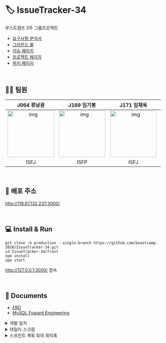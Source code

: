 # 🏷️ IssueTracker-34
부스트캠프 3주 그룹프로젝트

- [요구사항 분석서](https://github.com/boostcamp-2020/IssueTracker-34/wiki/%EC%9A%94%EA%B5%AC%EC%82%AC%ED%95%AD-%EB%B6%84%EC%84%9D%EC%84%9C)
- [그라운드 룰](https://github.com/boostcamp-2020/IssueTracker-34/wiki/%EA%B7%B8%EB%9D%BC%EC%9A%B4%EB%93%9C-%EB%A3%B0)
- [이슈 페이지](https://github.com/boostcamp-2020/IssueTracker-34/issues)
- [프로젝트 페이지](https://github.com/boostcamp-2020/IssueTracker-34/projects/1)
- [위키 페이지](https://github.com/boostcamp-2020/IssueTracker-34/wiki)

<br />

## 🙆‍♂️ 팀원


| J064 류남광 | J169 임기봉  | J171 임채욱  | J211 탁성건 |
| :--------: | :--------: | :---------: | :-------: |
|   <img src="https://user-images.githubusercontent.com/35261724/97651451-6dd91e80-1a9f-11eb-8baf-19d2fa93c77e.jpg" alt="img" height="150px" width="150px" /> |   <img src="https://avatars2.githubusercontent.com/u/57941049?s=460&u=b20800e6bc681bf4c683143cbcf11b9aa7dcf50c&v=4 =150x150" alt="img" height="150px" width="150px" />     | <img src="https://avatars1.githubusercontent.com/u/8137615?s=460&u=3cbc84a925ac49ae3603adbcff8b24b444e478da&v=4" alt="img" height="150px" width="150px" /> | <img src="https://ca.slack-edge.com/T019JFET9H7-U019L4YL8N9-1da28c881b21-512" alt="img" height="150px" width="150px" /> |
| ISFJ     | ISFP     |  ISFJ   | ISFJ     |


<br />

## 🎁 배포 주소
http://118.67.132.237:3000/

<br />

## :computer: Install & Run

```shell=
git clone -b production --single-branch https://github.com/boostcamp-2020/IssueTracker-34.git
cd IssueTracker-34/front
npm install
npm start
```
http://127.0.0.1:3000/ 접속

<br />

## 📃 Documents

- [ERD](https://github.com/boostcamp-2020/IssueTracker-34/wiki/ERD)
- [MySQL Foward Engineering](https://github.com/boostcamp-2020/IssueTracker-34/wiki/MySQL-Foward-Engineering)

<details><summary>개발 일지</summary>
<p>

- [개발 일지 템플릿](https://github.com/boostcamp-2020/IssueTracker-34/wiki/%EA%B0%9C%EB%B0%9C-%EC%9D%BC%EC%A7%80-%ED%85%9C%ED%94%8C%EB%A6%BF)
- [2020.10.27 개발 일지](https://github.com/boostcamp-2020/IssueTracker-34/wiki/2020.10.27-%EA%B0%9C%EB%B0%9C%EC%9D%BC%EC%A7%80)
- [2020.10.28 개발 일지](https://github.com/boostcamp-2020/IssueTracker-34/wiki/2020.10.28-%EA%B0%9C%EB%B0%9C-%EC%9D%BC%EC%A7%80)
- [2020.10.29 개발 일지](https://github.com/boostcamp-2020/IssueTracker-34/wiki/2020.10.29-%EA%B0%9C%EB%B0%9C-%EC%9D%BC%EC%A7%80)


</p>
</details>

<details><summary>데일리 스크럼</summary>
<p>

- [스크럼 템플릿](https://github.com/boostcamp-2020/IssueTracker-34/wiki/%EC%8A%A4%ED%81%AC%EB%9F%BC-%ED%85%9C%ED%94%8C%EB%A6%BF)
- [2020.10.27 스크럼](https://github.com/boostcamp-2020/IssueTracker-34/wiki/2020.10.27-%EC%8A%A4%ED%81%AC%EB%9F%BC)
- [2020.10.28 스크럼](https://github.com/boostcamp-2020/IssueTracker-34/wiki/2020.10.28-%EC%8A%A4%ED%81%AC%EB%9F%BC)
- [2020.10.29 스크럼](https://github.com/boostcamp-2020/IssueTracker-34/wiki/2020.10.29-%EC%8A%A4%ED%81%AC%EB%9F%BC)
- [2020.10.30 스크럼](https://github.com/boostcamp-2020/IssueTracker-34/wiki/2020.10.30-%EC%8A%A4%ED%81%AC%EB%9F%BC)

</p>
</details>

<details><summary>스프린트 계획 회의 회의록</summary>
<p>

- [2020.10.26 회의록](https://github.com/boostcamp-2020/IssueTracker-34/wiki/2020.10.26-%ED%9A%8C%EC%9D%98%EB%A1%9D)

</p>
</details>
